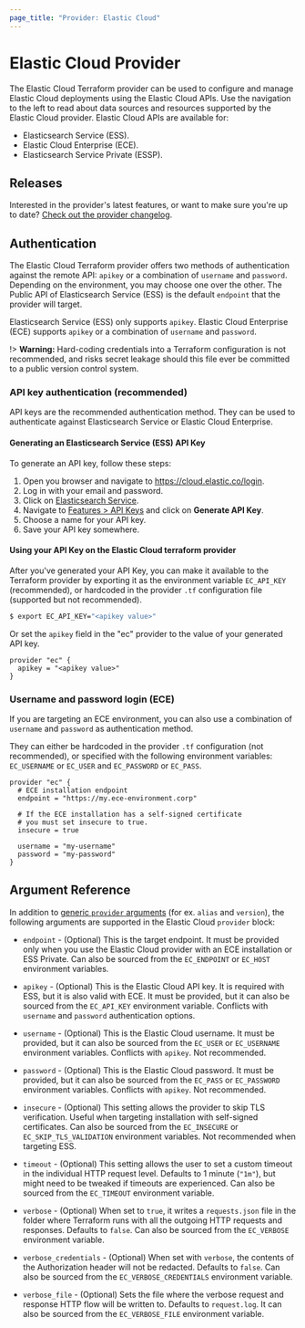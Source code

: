 ```yaml
---
page_title: "Provider: Elastic Cloud"
---
```


# Elastic Cloud Provider

The Elastic Cloud Terraform provider can be used to configure and manage Elastic Cloud deployments using the Elastic Cloud
APIs. Use the navigation to the left to read about data sources and resources supported by the Elastic Cloud provider. Elastic Cloud APIs are available for:

* Elasticsearch Service (ESS).
* Elastic Cloud Enterprise (ECE).
* Elasticsearch Service Private (ESSP).

## Releases

Interested in the provider's latest features, or want to make sure you're up to date? [Check out the provider changelog](https://github.com/elastic/terraform-provider-ec/blob/master/CHANGELOG.md).

## Authentication

The Elastic Cloud Terraform provider offers two methods of authentication against the remote API: `apikey` or a combination of `username` and `password`. Depending on the environment, you may choose one over the other. The Public API of Elasticsearch Service (ESS) is the default `endpoint` that the provider will target.

Elasticsearch Service (ESS) only supports `apikey`. Elastic Cloud Enterprise (ECE) supports `apikey` or a combination of `username` and `password`.

!> **Warning:** Hard-coding credentials into a Terraform configuration is not recommended, and risks secret leakage should this file ever be committed to a public version control system.

### API key authentication (recommended)

API keys are the recommended authentication method. They can be used to authenticate against Elasticsearch Service or Elastic Cloud Enterprise.

#### Generating an Elasticsearch Service (ESS) API Key

To generate an API key, follow these steps:

  1. Open you browser and navigate to <https://cloud.elastic.co/login>.
  2. Log in with your email and password.
  3. Click on [Elasticsearch Service](https://cloud.elastic.co/deployments).
  4. Navigate to [Features > API Keys](https://cloud.elastic.co/deployment-features/keys) and click on **Generate API Key**.
  5. Choose a name for your API key.
  6. Save your API key somewhere.

#### Using your API Key on the Elastic Cloud terraform provider

After you've generated your API Key, you can make it available to the Terraform provider by exporting it as the environment variable `EC_API_KEY` (recommended), or hardcoded in the provider `.tf` configuration file (supported but not recommended).

```sh
$ export EC_API_KEY="<apikey value>"
```

Or set the `apikey` field in the "ec" provider to the value of your generated API key.

```hcl
provider "ec" {
  apikey = "<apikey value>"
}
```

### Username and password login (ECE)

If you are targeting an ECE environment, you can also use a combination of `username` and `password` as authentication method. 

They can either be hardcoded in the provider `.tf` configuration (not recommended), or specified with the following environment variables: `EC_USERNAME` or `EC_USER` and `EC_PASSWORD` or `EC_PASS`.

```hcl
provider "ec" {
  # ECE installation endpoint
  endpoint = "https://my.ece-environment.corp"

  # If the ECE installation has a self-signed certificate
  # you must set insecure to true.
  insecure = true

  username = "my-username"
  password = "my-password"
}
```

## Argument Reference

In addition to [generic `provider` arguments](https://www.terraform.io/docs/configuration/providers.html)
(for ex. `alias` and `version`), the following arguments are supported in the Elastic Cloud `provider` block:

* `endpoint` - (Optional) This is the target endpoint. It must be provided only when
   you use the Elastic Cloud provider with an ECE installation or ESS Private.
  Can also be sourced from the `EC_ENDPOINT` or `EC_HOST` environment variables.

* `apikey` - (Optional) This is the Elastic Cloud API key. It is required with ESS, but it is also valid with ECE. It must be
  provided, but it can also be sourced from the `EC_API_KEY` environment variable.
  Conflicts with `username` and `password` authentication options.

* `username` - (Optional) This is the Elastic Cloud username. It must be provided, but it can also
  be sourced from the `EC_USER` or `EC_USERNAME` environment variables. Conflicts with
  `apikey`. Not recommended.

* `password` - (Optional) This is the Elastic Cloud password. It must be provided, but it can also
  be sourced from the `EC_PASS` or `EC_PASSWORD` environment variables. Conflicts with 
  `apikey`. Not recommended.

* `insecure` - (Optional) This setting allows the provider to skip TLS verification.
  Useful when targeting installation with self-signed certificates. Can also be sourced from the
  `EC_INSECURE` or `EC_SKIP_TLS_VALIDATION` environment variables. Not recommended when
  targeting ESS.

* `timeout` - (Optional) This setting allows the user to set a custom timeout in the
  individual HTTP request level. Defaults to 1 minute (`"1m"`), but might need to be tweaked if timeouts
  are experienced. Can also be sourced from the `EC_TIMEOUT` environment variable.

* `verbose` - (Optional) When set to `true`, it writes a `requests.json` file in the folder
  where Terraform runs with all the outgoing HTTP requests and responses. Defaults to `false`.
  Can also be sourced from the `EC_VERBOSE` environment variable.

* `verbose_credentials` - (Optional) When set with `verbose`, the contents of the Authorization
  header will not be redacted. Defaults to `false`. Can also be sourced from the
  `EC_VERBOSE_CREDENTIALS` environment variable.

* `verbose_file` - (Optional) Sets the file where the verbose request and response HTTP flow will
  be written to. Defaults to `request.log`. It can also be sourced from the `EC_VERBOSE_FILE`
  environment variable.

